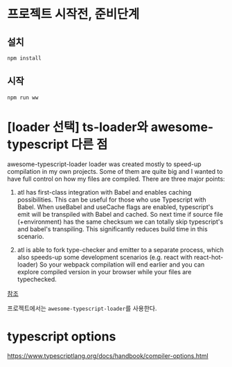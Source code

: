 # 프로젝트 시작전, 준비단계

## 설치

```
npm install
```

## 시작

```
npm run ww
```

# [loader 선택] ts-loader와 awesome-typescript 다른 점

awesome-typescript-loader loader was created mostly to speed-up compilation in my own projects. Some of them are quite big and I wanted to have full control on how my files are compiled. There are three major points:

1. atl has first-class integration with Babel and enables caching possibilities. This can be useful for those who use Typescript with Babel. When useBabel and useCache flags are enabled, typescript's emit will be transpiled with Babel and cached. So next time if source file (+environment) has the same checksum we can totally skip typescript's and babel's transpiling. This significantly reduces build time in this scenario.

2. atl is able to fork type-checker and emitter to a separate process, which also speeds-up some development scenarios (e.g. react with react-hot-loader) So your webpack compilation will end earlier and you can explore compiled version in your browser while your files are typechecked.

[참조](https://github.com/s-panferov/awesome-typescript-loader#differences-between-ts-loader)

프로젝트에서는 `awesome-typescript-loader`를 사용한다.

# typescript options

https://www.typescriptlang.org/docs/handbook/compiler-options.html